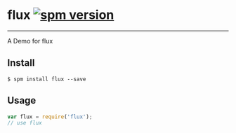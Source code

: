 # flux [![spm version](http://spmjs.io/badge/flux)](http://spmjs.io/package/flux)

---

A Demo for flux

## Install

```
$ spm install flux --save
```

## Usage

```js
var flux = require('flux');
// use flux
```
